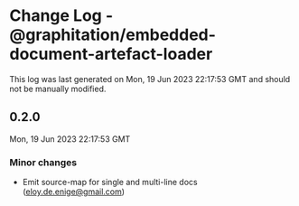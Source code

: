 # Change Log - @graphitation/embedded-document-artefact-loader

This log was last generated on Mon, 19 Jun 2023 22:17:53 GMT and should not be manually modified.

<!-- Start content -->

## 0.2.0

Mon, 19 Jun 2023 22:17:53 GMT

### Minor changes

- Emit source-map for single and multi-line docs (eloy.de.enige@gmail.com)
